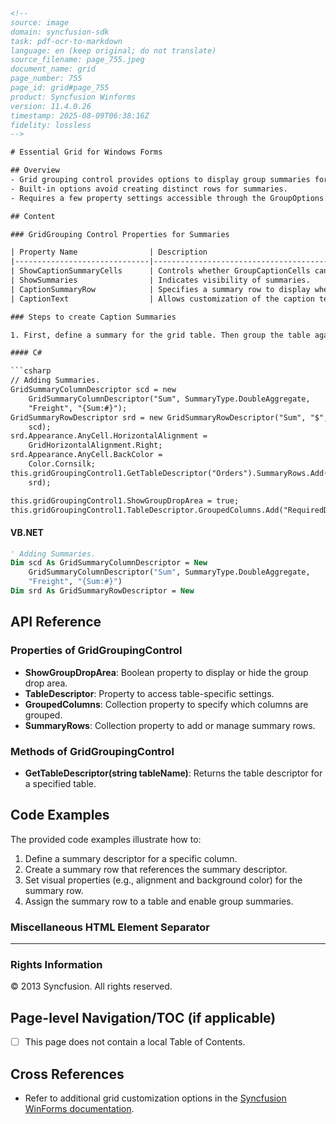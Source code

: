 ```html
<!-- 
source: image
domain: syncfusion-sdk
task: pdf-ocr-to-markdown
language: en (keep original; do not translate)
source_filename: page_755.jpeg
document_name: grid
page_number: 755
page_id: grid#page_755
product: Syncfusion Winforms
version: 11.4.0.26
timestamp: 2025-08-09T06:38:16Z
fidelity: lossless
-->

# Essential Grid for Windows Forms

## Overview
- Grid grouping control provides options to display group summaries for columns in GroupCaptions.
- Built-in options avoid creating distinct rows for summaries.
- Requires a few property settings accessible through the GroupOptions.

## Content

### GridGrouping Control Properties for Summaries

| Property Name                | Description                                          |
|------------------------------|------------------------------------------------------|
| ShowCaptionSummaryCells      | Controls whether GroupCaptionCells can display summaries. |
| ShowSummaries                | Indicates visibility of summaries.                 |
| CaptionSummaryRow            | Specifies a summary row to display when Summary cells are enabled. |
| CaptionText                  | Allows customization of the caption text displayed. |

### Steps to create Caption Summaries

1. First, define a summary for the grid table. Then group the table against a data column.

#### C#

```csharp
// Adding Summaries.
GridSummaryColumnDescriptor scd = new
    GridSummaryColumnDescriptor("Sum", SummaryType.DoubleAggregate,
    "Freight", "{Sum:#}");
GridSummaryRowDescriptor srd = new GridSummaryRowDescriptor("Sum", "$",
    scd);
srd.Appearance.AnyCell.HorizontalAlignment =
    GridHorizontalAlignment.Right;
srd.Appearance.AnyCell.BackColor =
    Color.Cornsilk;
this.gridGroupingControl1.GetTableDescriptor("Orders").SummaryRows.Add(
    srd);

this.gridGroupingControl1.ShowGroupDropArea = true;
this.gridGroupingControl1.TableDescriptor.GroupedColumns.Add("RequiredDate");
```

#### VB.NET

```vb
' Adding Summaries.
Dim scd As GridSummaryColumnDescriptor = New
    GridSummaryColumnDescriptor("Sum", SummaryType.DoubleAggregate,
    "Freight", "{Sum:#}")
Dim srd As GridSummaryRowDescriptor = New
```

## API Reference

### Properties of GridGroupingControl
- **ShowGroupDropArea**: Boolean property to display or hide the group drop area.
- **TableDescriptor**: Property to access table-specific settings.
- **GroupedColumns**: Collection property to specify which columns are grouped.
- **SummaryRows**: Collection property to add or manage summary rows.

### Methods of GridGroupingControl
- **GetTableDescriptor(string tableName)**: Returns the table descriptor for a specified table.

## Code Examples

The provided code examples illustrate how to:
1. Define a summary descriptor for a specific column.
2. Create a summary row that references the summary descriptor.
3. Set visual properties (e.g., alignment and background color) for the summary row.
4. Assign the summary row to a table and enable group summaries.

### Miscellaneous HTML Element Separator

---

### Rights Information
© 2013 Syncfusion. All rights reserved.

## Page-level Navigation/TOC (if applicable)
- [ ] This page does not contain a local Table of Contents.

## Cross References
- Refer to additional grid customization options in the [Syncfusion WinForms documentation](https://www.syncfusion.com/documentation/windows-forms/grid).

<!-- tags: grid, winforms, group summaries, grid grouping, summaries, captions, essential grid, syncfusion, winforms controls keywords: group captions, summary cells, summary visibility, alignment, caption text, grid summary, custom captions -->
```